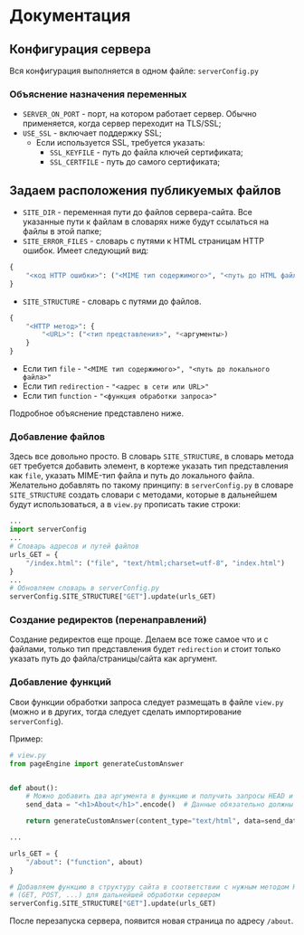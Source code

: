 # Документация

## Конфигурация сервера

Вся конфигурация выполняется в одном файле: `serverConfig.py`

### Объяснение назначения переменных

+ `SERVER_ON_PORT` - порт, на котором работает сервер. Обычно применяется, когда сервер переходит на TLS/SSL;
+ `USE_SSL` - включает поддержку SSL;
    + Если используется SSL, требуется указать:
        + `SSL_KEYFILE` - путь до файла ключей сертификата;
        + `SSL_CERTFILE` - путь до самого сертификата;

## Задаем расположения публикуемых файлов

+ `SITE_DIR` - переменная пути до файлов сервера-сайта. Все указанные пути к файлам в словарях ниже будут ссылаться на файлы в этой папке;
+ `SITE_ERROR_FILES` - словарь с путями к HTML страницам HTTP ошибок. Имеет следующий вид:

```python
{
    "<код HTTP ошибки>": ("<MIME тип содержимого>", "<путь до HTML файла>")
}
```

+ `SITE_STRUCTURE` - словарь с путями до файлов.

```python
{
    "<HTTP метод>": {
        "<URL>": ("<тип представления>", *<аргументы>)
    }
}
```

+ Если тип `file` - `"<MIME тип содержимого>", "<путь до локального файла>"`
+ Если тип `redirection` - `"<адрес в сети или URL>"`
+ Если тип `function` - `"<функция обработки запроса>"`

Подробное объяснение представлено ниже.

### Добавление файлов

Здесь все довольно просто. В словарь `SITE_STRUCTURE`, в словарь метода `GET` требуется добавить элемент, в кортеже указать тип представления как `file`, указать MIME-тип файла и путь до локального файла. Желательно добавлять по такому принципу: в `serverConfig.py` в словаре `SITE_STRUCTURE` создать словари с методами, которые в дальнейшем будут использоваться, а в `view.py` прописать такие строки:
```python
...
import serverConfig
...
# Словарь адресов и путей файлов
urls_GET = {
    "/index.html": ("file", "text/html;charset=utf-8", "index.html")
}
...
# Обновляем словарь в serverConfig.py
serverConfig.SITE_STRUCTURE["GET"].update(urls_GET)
```

### Создание редиректов (перенаправлений)

Создание редиректов еще проще. Делаем все тоже самое что и с файлами, только тип представления будет `redirection` и стоит только указать путь до файла/страницы/сайта как аргумент.

### Добавление функций

Свои функции обработки запроса следует размещать в файле `view.py` (можно и в других, тогда следует сделать импортирование `serverConfig`).

Пример:

```python
# view.py
from pageEngine import generateCustomAnswer


def about():
    # Можно добавить два аргумента в функцию и получить запросы HEAD и BODY
    send_data = "<h1>About</h1>".encode()  # Данные обязательно должны конвертированы в строке байтов

    return generateCustomAnswer(content_type="text/html", data=send_data)

...

urls_GET = {
    "/about": ("function", about)
}

# Добавляем функцию в структуру сайта в соответствии с нужным методом HTTP
# (GET, POST, ...) для дальнейшей обработки сервером
serverConfig.SITE_STRUCTURE["GET"].update(urls_GET)
```

После перезапуска сервера, появится новая страница по адресу `/about`.
